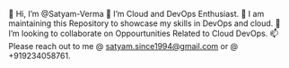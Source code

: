 👋 Hi, I’m @Satyam-Verma
👀 I’m Cloud and DevOps Enthusiast.
🌱 I am maintaining this Repository to showcase my skills in DevOps and cloud.
💞️ I’m looking to collaborate on Oppourtunities Related to Cloud DevOps.
📫 Please reach out to me @ satyam.since1994@gmail.com or @ +919234058761.
